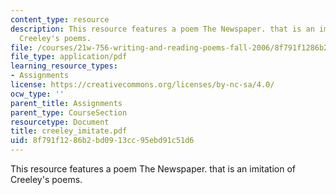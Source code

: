 ```yaml
---
content_type: resource
description: This resource features a poem The Newspaper. that is an imitation of
  Creeley's poems.
file: /courses/21w-756-writing-and-reading-poems-fall-2006/8f791f1286b2bd0913cc95ebd91c51d6_creeley_imitate.pdf
file_type: application/pdf
learning_resource_types:
- Assignments
license: https://creativecommons.org/licenses/by-nc-sa/4.0/
ocw_type: ''
parent_title: Assignments
parent_type: CourseSection
resourcetype: Document
title: creeley_imitate.pdf
uid: 8f791f12-86b2-bd09-13cc-95ebd91c51d6
---
```

This resource features a poem The Newspaper. that is an imitation of Creeley's poems.